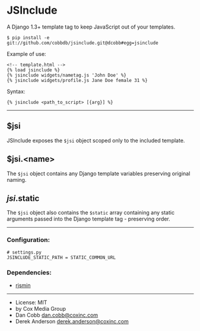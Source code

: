 JSInclude
=========

A Django 1.3+ template tag to keep JavaScript out of your templates.

    $ pip install -e git://github.com/cobbdb/jsinclude.git@dcobb#egg=jsinclude

Example of use:

    <!-- template.html -->
    {% load jsinclude %}
    {% jsinclude widgets/nametag.js 'John Doe' %}
    {% jsinclude widgets/profile.js Jane Doe female 31 %}

Syntax:

    {% jsinclude <path_to_script> [{arg}] %}

-----------

## $jsi
JSInclude exposes the ``$jsi`` object scoped only to the included
template.

## $jsi.&lt;name&gt;
The ``$jsi`` object contains any Django template variables
preserving original naming.

## $jsi.$static
The ``$jsi`` object also contains the ``$static`` array containing
any static arguments passed into the Django template tag - preserving
order.

-----------

### Configuration:

    # settings.py
    JSINCLUDE_STATIC_PATH = STATIC_COMMON_URL

### Dependencies:
* [rjsmin](http://opensource.perlig.de/rjsmin/doc-1.0/index.html)

------------------------

* License: MIT
* by Cox Media Group
* Dan Cobb <dan.cobb@coxinc.com>
* Derek Anderson <derek.anderson@coxinc.com>
